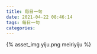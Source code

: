 ```yaml
---
title: 每日一句
date: 2021-04-22 08:46:14
tags: 每日一句
categories:
---
```

{% asset_img yiju.png meiriyiju %}
